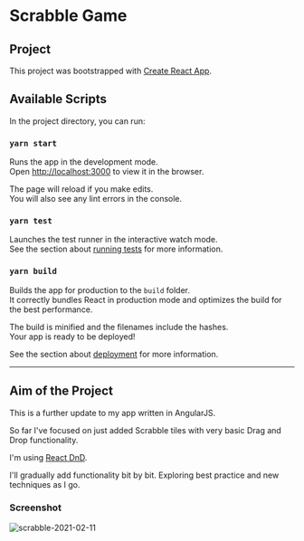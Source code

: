 # Scrabble Game

## Project

This project was bootstrapped with [Create React App](https://github.com/facebook/create-react-app).

## Available Scripts

In the project directory, you can run:

### `yarn start`

Runs the app in the development mode.\
Open [http://localhost:3000](http://localhost:3000) to view it in the browser.

The page will reload if you make edits.\
You will also see any lint errors in the console.

### `yarn test`

Launches the test runner in the interactive watch mode.\
See the section about [running tests](https://facebook.github.io/create-react-app/docs/running-tests) for more information.

### `yarn build`

Builds the app for production to the `build` folder.\
It correctly bundles React in production mode and optimizes the build for the best performance.

The build is minified and the filenames include the hashes.\
Your app is ready to be deployed!

See the section about [deployment](https://facebook.github.io/create-react-app/docs/deployment) for more information.


------


## Aim of the Project

This is a further update to my app written in AngularJS.

So far I've focused on just added Scrabble tiles with very basic Drag and Drop functionality.

I'm using [React DnD](https://react-dnd.github.io/react-dnd/docs/overview).

I'll gradually add functionality bit by bit. Exploring best practice and new techniques as I go.

### Screenshot

![scrabble-2021-02-11](https://user-images.githubusercontent.com/4911915/107667693-c071cb80-6c87-11eb-88ae-342babddda04.png)
